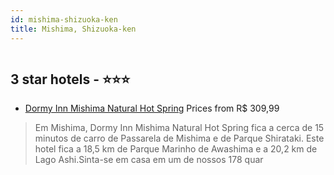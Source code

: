 ```yaml
---
id: mishima-shizuoka-ken
title: Mishima, Shizuoka-ken
---
```


<center><img src="https://i.travelapi.com/hotels/5000000/4540000/4538000/4538000/3c06657e_z.jpg" alt="" /></center>


##  3 star hotels - ⭐️⭐️⭐️

-    [Dormy Inn Mishima Natural Hot Spring](https://www.hurb.com/br/aud/https://www.hurb.com/br/hotels/mishima/dormy-inn-mishima-natural-hot-spring-HT-INED?cmp=18055) Prices from R$ 309,99
   > Em Mishima, Dormy Inn Mishima Natural Hot Spring fica a cerca de 15 minutos de carro de Passarela de Mishima e de Parque Shirataki.  Este hotel fica a 18,5 km de Parque Marinho de Awashima e a 20,2 km de Lago Ashi.Sinta-se em casa em um de nossos 178 quar
